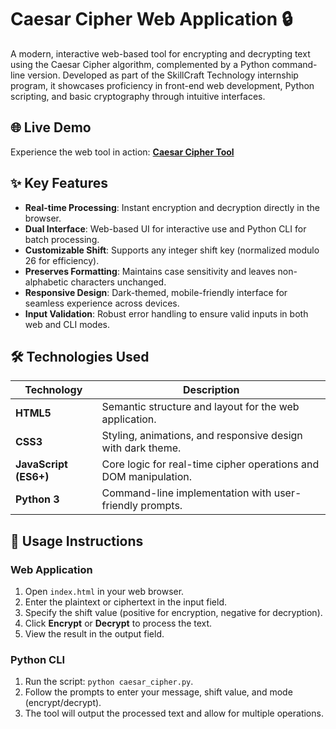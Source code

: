 # Caesar Cipher Web Application 🔒

A modern, interactive web-based tool for encrypting and decrypting text using the Caesar Cipher algorithm, complemented by a Python command-line version. Developed as part of the SkillCraft Technology internship program, it showcases proficiency in front-end web development, Python scripting, and basic cryptography through intuitive interfaces.

## 🌐 Live Demo

Experience the web tool in action: [**Caesar Cipher Tool**](https://kk-college.github.io/SCT_CS_01/)

## ✨ Key Features

- **Real-time Processing**: Instant encryption and decryption directly in the browser.
- **Dual Interface**: Web-based UI for interactive use and Python CLI for batch processing.
- **Customizable Shift**: Supports any integer shift key (normalized modulo 26 for efficiency).
- **Preserves Formatting**: Maintains case sensitivity and leaves non-alphabetic characters unchanged.
- **Responsive Design**: Dark-themed, mobile-friendly interface for seamless experience across devices.
- **Input Validation**: Robust error handling to ensure valid inputs in both web and CLI modes.

## 🛠️ Technologies Used

| Technology | Description |
|------------|-------------|
| **HTML5** | Semantic structure and layout for the web application. |
| **CSS3** | Styling, animations, and responsive design with dark theme. |
| **JavaScript (ES6+)** | Core logic for real-time cipher operations and DOM manipulation. |
| **Python 3** | Command-line implementation with user-friendly prompts. |

## 📖 Usage Instructions

### Web Application
1. Open `index.html` in your web browser.
2. Enter the plaintext or ciphertext in the input field.
3. Specify the shift value (positive for encryption, negative for decryption).
4. Click **Encrypt** or **Decrypt** to process the text.
5. View the result in the output field.

### Python CLI
1. Run the script: `python caesar_cipher.py`.
2. Follow the prompts to enter your message, shift value, and mode (encrypt/decrypt).
3. The tool will output the processed text and allow for multiple operations.

